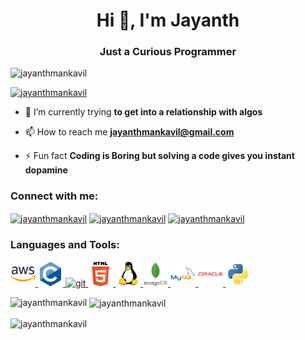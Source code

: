 <h1 align="center">Hi 👋, I'm Jayanth</h1>
<h3 align="center">Just a Curious Programmer</h3>

<p align="left"> <img src="https://komarev.com/ghpvc/?username=jayanthmankavil&label=Profile%20views&color=0e75b6&style=flat" alt="jayanthmankavil" /> </p>

<p align="left"> <a href="https://github.com/ryo-ma/github-profile-trophy"><img src="https://github-profile-trophy.vercel.app/?username=jayanthmankavil" alt="jayanthmankavil" /></a> </p>

- 🌱 I’m currently trying **to get into a relationship with algos**

- 📫 How to reach me **jayanthmankavil@gmail.com**

- ⚡ Fun fact **Coding is Boring but solving a code gives you instant dopamine**

<h3 align="left">Connect with me:</h3>
<p align="left">
<a href="https://twitter.com/jayanthmankavil" target="blank"><img align="center" src="https://raw.githubusercontent.com/rahuldkjain/github-profile-readme-generator/master/src/images/icons/Social/twitter.svg" alt="jayanthmankavil" height="30" width="40" /></a>
<a href="https://instagram.com/jayanthmankavil" target="blank"><img align="center" src="https://raw.githubusercontent.com/rahuldkjain/github-profile-readme-generator/master/src/images/icons/Social/instagram.svg" alt="jayanthmankavil" height="30" width="40" /></a>
<a href="https://www.leetcode.com/jayanthmankavil" target="blank"><img align="center" src="https://raw.githubusercontent.com/rahuldkjain/github-profile-readme-generator/master/src/images/icons/Social/leet-code.svg" alt="jayanthmankavil" height="30" width="40" /></a>
</p>

<h3 align="left">Languages and Tools:</h3>
<p align="left"> <a href="https://aws.amazon.com" target="_blank" rel="noreferrer"> <img src="https://raw.githubusercontent.com/devicons/devicon/master/icons/amazonwebservices/amazonwebservices-original-wordmark.svg" alt="aws" width="40" height="40"/> </a> <a href="https://www.cprogramming.com/" target="_blank" rel="noreferrer"> <img src="https://raw.githubusercontent.com/devicons/devicon/master/icons/c/c-original.svg" alt="c" width="40" height="40"/> </a> <a href="https://git-scm.com/" target="_blank" rel="noreferrer"> <img src="https://www.vectorlogo.zone/logos/git-scm/git-scm-icon.svg" alt="git" width="40" height="40"/> </a> <a href="https://www.w3.org/html/" target="_blank" rel="noreferrer"> <img src="https://raw.githubusercontent.com/devicons/devicon/master/icons/html5/html5-original-wordmark.svg" alt="html5" width="40" height="40"/> </a> <a href="https://www.linux.org/" target="_blank" rel="noreferrer"> <img src="https://raw.githubusercontent.com/devicons/devicon/master/icons/linux/linux-original.svg" alt="linux" width="40" height="40"/> </a> <a href="https://www.mongodb.com/" target="_blank" rel="noreferrer"> <img src="https://raw.githubusercontent.com/devicons/devicon/master/icons/mongodb/mongodb-original-wordmark.svg" alt="mongodb" width="40" height="40"/> </a> <a href="https://www.mysql.com/" target="_blank" rel="noreferrer"> <img src="https://raw.githubusercontent.com/devicons/devicon/master/icons/mysql/mysql-original-wordmark.svg" alt="mysql" width="40" height="40"/> </a> <a href="https://www.oracle.com/" target="_blank" rel="noreferrer"> <img src="https://raw.githubusercontent.com/devicons/devicon/master/icons/oracle/oracle-original.svg" alt="oracle" width="40" height="40"/> </a> <a href="https://www.python.org" target="_blank" rel="noreferrer"> <img src="https://raw.githubusercontent.com/devicons/devicon/master/icons/python/python-original.svg" alt="python" width="40" height="40"/> </a> </p>

<p><img align="left" src="https://github-readme-stats.vercel.app/api/top-langs?username=jayanthmankavil&show_icons=true&locale=en&layout=compact" alt="jayanthmankavil" /></p>

<p>&nbsp;<img align="center" src="https://github-readme-stats.vercel.app/api?username=jayanthmankavil&show_icons=true&locale=en" alt="jayanthmankavil" /></p>

<p><img align="center" src="https://github-readme-streak-stats.herokuapp.com/?user=jayanthmankavil&" alt="jayanthmankavil" /></p>
